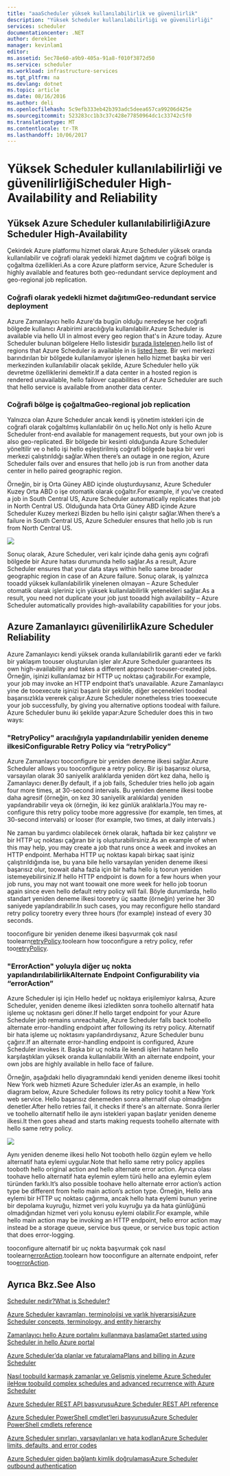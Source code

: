 ```yaml
---
title: "aaaScheduler yüksek kullanılabilirlik ve güvenilirlik"
description: "Yüksek Scheduler kullanılabilirliği ve güvenilirliği"
services: scheduler
documentationcenter: .NET
author: derek1ee
manager: kevinlam1
editor: 
ms.assetid: 5ec78e60-a9b9-405a-91a8-f010f3872d50
ms.service: scheduler
ms.workload: infrastructure-services
ms.tgt_pltfrm: na
ms.devlang: dotnet
ms.topic: article
ms.date: 08/16/2016
ms.author: deli
ms.openlocfilehash: 5c9efb333eb42b393adc5deea657ca99206d425e
ms.sourcegitcommit: 523283cc1b3c37c428e77850964dc1c33742c5f0
ms.translationtype: MT
ms.contentlocale: tr-TR
ms.lasthandoff: 10/06/2017
---
```

# <a name="scheduler-high-availability-and-reliability"></a><span data-ttu-id="ae124-103">Yüksek Scheduler kullanılabilirliği ve güvenilirliği</span><span class="sxs-lookup"><span data-stu-id="ae124-103">Scheduler High-Availability and Reliability</span></span>
## <a name="azure-scheduler-high-availability"></a><span data-ttu-id="ae124-104">Yüksek Azure Scheduler kullanılabilirliği</span><span class="sxs-lookup"><span data-stu-id="ae124-104">Azure Scheduler High-Availability</span></span>
<span data-ttu-id="ae124-105">Çekirdek Azure platformu hizmet olarak Azure Scheduler yüksek oranda kullanılabilir ve coğrafi olarak yedekli hizmet dağıtımı ve coğrafi bölge iş çoğaltma özellikleri.</span><span class="sxs-lookup"><span data-stu-id="ae124-105">As a core Azure platform service, Azure Scheduler is highly available and features both geo-redundant service deployment and geo-regional job replication.</span></span>

### <a name="geo-redundant-service-deployment"></a><span data-ttu-id="ae124-106">Coğrafi olarak yedekli hizmet dağıtımı</span><span class="sxs-lookup"><span data-stu-id="ae124-106">Geo-redundant service deployment</span></span>
<span data-ttu-id="ae124-107">Azure Zamanlayıcı hello Azure'da bugün olduğu neredeyse her coğrafi bölgede kullanıcı Arabirimi aracılığıyla kullanılabilir.</span><span class="sxs-lookup"><span data-stu-id="ae124-107">Azure Scheduler is available via hello UI in almost every geo region that's in Azure today.</span></span> <span data-ttu-id="ae124-108">Azure Scheduler bulunan bölgelere Hello listesidir [burada listelenen](https://azure.microsoft.com/regions/#services).</span><span class="sxs-lookup"><span data-stu-id="ae124-108">hello list of regions that Azure Scheduler is available in is [listed here](https://azure.microsoft.com/regions/#services).</span></span> <span data-ttu-id="ae124-109">Bir veri merkezi barındırılan bir bölgede kullanılamıyor işlenen hello hizmet başka bir veri merkezinden kullanılabilir olacak şekilde, Azure Scheduler hello yük devretme özelliklerini demektir.</span><span class="sxs-lookup"><span data-stu-id="ae124-109">If a data center in a hosted region is rendered unavailable, hello failover capabilities of Azure Scheduler are such that hello service is available from another data center.</span></span>

### <a name="geo-regional-job-replication"></a><span data-ttu-id="ae124-110">Coğrafi bölge iş çoğaltma</span><span class="sxs-lookup"><span data-stu-id="ae124-110">Geo-regional job replication</span></span>
<span data-ttu-id="ae124-111">Yalnızca olan Azure Scheduler ancak kendi iş yönetim istekleri için de coğrafi olarak çoğaltılmış kullanılabilir ön uç hello.</span><span class="sxs-lookup"><span data-stu-id="ae124-111">Not only is hello Azure Scheduler front-end available for management requests, but your own job is also geo-replicated.</span></span> <span data-ttu-id="ae124-112">Bir bölgede bir kesinti olduğunda Azure Scheduler yöneltilir ve o hello işi hello eşleştirilmiş coğrafi bölgede başka bir veri merkezi çalıştırıldığı sağlar.</span><span class="sxs-lookup"><span data-stu-id="ae124-112">When there’s an outage in one region, Azure Scheduler fails over and ensures that hello job is run from another data center in hello paired geographic region.</span></span>

<span data-ttu-id="ae124-113">Örneğin, bir iş Orta Güney ABD içinde oluşturduysanız, Azure Scheduler Kuzey Orta ABD o işe otomatik olarak çoğaltır.</span><span class="sxs-lookup"><span data-stu-id="ae124-113">For example, if you’ve created a job in South Central US, Azure Scheduler automatically replicates that job in North Central US.</span></span> <span data-ttu-id="ae124-114">Olduğunda hata Orta Güney ABD içinde Azure Scheduler Kuzey merkezi Bizden bu hello işini çalıştır sağlar.</span><span class="sxs-lookup"><span data-stu-id="ae124-114">When there’s a failure in South Central US, Azure Scheduler ensures that hello job is run from North Central US.</span></span> 

![][1]

<span data-ttu-id="ae124-115">Sonuç olarak, Azure Scheduler, veri kalır içinde daha geniş aynı coğrafi bölgede bir Azure hatası durumunda hello sağlar.</span><span class="sxs-lookup"><span data-stu-id="ae124-115">As a result, Azure Scheduler ensures that your data stays within hello same broader geographic region in case of an Azure failure.</span></span> <span data-ttu-id="ae124-116">Sonuç olarak, iş yalnızca tooadd yüksek kullanılabilirlik yinelenen olmayan – Azure Scheduler otomatik olarak işleriniz için yüksek kullanılabilirlik yetenekleri sağlar.</span><span class="sxs-lookup"><span data-stu-id="ae124-116">As a result, you need not duplicate your job just tooadd high availability – Azure Scheduler automatically provides high-availability capabilities for your jobs.</span></span>

## <a name="azure-scheduler-reliability"></a><span data-ttu-id="ae124-117">Azure Zamanlayıcı güvenilirlik</span><span class="sxs-lookup"><span data-stu-id="ae124-117">Azure Scheduler Reliability</span></span>
<span data-ttu-id="ae124-118">Azure Zamanlayıcı kendi yüksek oranda kullanılabilirlik garanti eder ve farklı bir yaklaşım toouser oluşturulan işler alır.</span><span class="sxs-lookup"><span data-stu-id="ae124-118">Azure Scheduler guarantees its own high-availability and takes a different approach toouser-created jobs.</span></span> <span data-ttu-id="ae124-119">Örneğin, işinizi kullanılamaz bir HTTP uç noktası çağırabilir.</span><span class="sxs-lookup"><span data-stu-id="ae124-119">For example, your job may invoke an HTTP endpoint that’s unavailable.</span></span> <span data-ttu-id="ae124-120">Azure Zamanlayıcı yine de tooexecute işinizi başarılı bir şekilde, diğer seçenekleri toodeal başarısızlıkla vererek çalışır.</span><span class="sxs-lookup"><span data-stu-id="ae124-120">Azure Scheduler nonetheless tries tooexecute your job successfully, by giving you alternative options toodeal with failure.</span></span> <span data-ttu-id="ae124-121">Azure Scheduler bunu iki şekilde yapar:</span><span class="sxs-lookup"><span data-stu-id="ae124-121">Azure Scheduler does this in two ways:</span></span>

### <a name="configurable-retry-policy-via-retrypolicy"></a><span data-ttu-id="ae124-122">"RetryPolicy" aracılığıyla yapılandırılabilir yeniden deneme ilkesi</span><span class="sxs-lookup"><span data-stu-id="ae124-122">Configurable Retry Policy via “retryPolicy”</span></span>
<span data-ttu-id="ae124-123">Azure Zamanlayıcı tooconfigure bir yeniden deneme ilkesi sağlar.</span><span class="sxs-lookup"><span data-stu-id="ae124-123">Azure Scheduler allows you tooconfigure a retry policy.</span></span> <span data-ttu-id="ae124-124">Bir işi başarısız olursa, varsayılan olarak 30 saniyelik aralıklarda yeniden dört kez daha, hello iş Zamanlayıcı dener.</span><span class="sxs-lookup"><span data-stu-id="ae124-124">By default, if a job fails, Scheduler tries hello job again four more times, at 30-second intervals.</span></span> <span data-ttu-id="ae124-125">Bu yeniden deneme ilkesi toobe daha agresif (örneğin, on kez 30 saniyelik aralıklarda) yeniden yapılandırabilir veya ok (örneğin, iki kez günlük aralıklarla.)</span><span class="sxs-lookup"><span data-stu-id="ae124-125">You may re-configure this retry policy toobe more aggressive (for example, ten times, at 30-second intervals) or looser (for example, two times, at daily intervals.)</span></span>

<span data-ttu-id="ae124-126">Ne zaman bu yardımcı olabilecek örnek olarak, haftada bir kez çalıştırır ve bir HTTP uç noktası çağıran bir iş oluşturabilirsiniz.</span><span class="sxs-lookup"><span data-stu-id="ae124-126">As an example of when this may help, you may create a job that runs once a week and invokes an HTTP endpoint.</span></span> <span data-ttu-id="ae124-127">Merhaba HTTP uç noktası kapalı birkaç saat işiniz çalıştırıldığında ise, bu yana bile hello varsayılan yeniden deneme ilkesi başarısız olur, toowait daha fazla için bir hafta hello iş toorun yeniden istemeyebilirsiniz.</span><span class="sxs-lookup"><span data-stu-id="ae124-127">If hello HTTP endpoint is down for a few hours when your job runs, you may not want toowait one more week for hello job toorun again since even hello default retry policy will fail.</span></span> <span data-ttu-id="ae124-128">Böyle durumlarda, hello standart yeniden deneme ilkesi tooretry üç saatte (örneğin) yerine her 30 saniyede yapılandırabilir.</span><span class="sxs-lookup"><span data-stu-id="ae124-128">In such cases, you may reconfigure hello standard retry policy tooretry every three hours (for example) instead of every 30 seconds.</span></span>

<span data-ttu-id="ae124-129">tooconfigure bir yeniden deneme ilkesi başvurmak çok nasıl toolearn[retryPolicy](scheduler-concepts-terms.md#retrypolicy).</span><span class="sxs-lookup"><span data-stu-id="ae124-129">toolearn how tooconfigure a retry policy, refer too[retryPolicy](scheduler-concepts-terms.md#retrypolicy).</span></span>

### <a name="alternate-endpoint-configurability-via-erroraction"></a><span data-ttu-id="ae124-130">"ErrorAction" yoluyla diğer uç nokta yapılandırılabilirlik</span><span class="sxs-lookup"><span data-stu-id="ae124-130">Alternate Endpoint Configurability via “errorAction”</span></span>
<span data-ttu-id="ae124-131">Azure Scheduler işi için Hello hedef uç noktaya erişilemiyor kalırsa, Azure Scheduler, yeniden deneme ilkesi izledikten sonra toohello alternatif hata işleme uç noktasını geri döner.</span><span class="sxs-lookup"><span data-stu-id="ae124-131">If hello target endpoint for your Azure Scheduler job remains unreachable, Azure Scheduler falls back toohello alternate error-handling endpoint after following its retry policy.</span></span> <span data-ttu-id="ae124-132">Alternatif bir hata işleme uç noktasını yapılandırdıysanız, Azure Scheduler bunu çağırır.</span><span class="sxs-lookup"><span data-stu-id="ae124-132">If an alternate error-handling endpoint is configured, Azure Scheduler invokes it.</span></span> <span data-ttu-id="ae124-133">Başka bir uç nokta ile kendi işleri hatanın hello karşılaştıkları yüksek oranda kullanılabilir.</span><span class="sxs-lookup"><span data-stu-id="ae124-133">With an alternate endpoint, your own jobs are highly available in hello face of failure.</span></span>

<span data-ttu-id="ae124-134">Örneğin, aşağıdaki hello diyagramındaki kendi yeniden deneme ilkesi toohit New York web hizmeti Azure Scheduler izler.</span><span class="sxs-lookup"><span data-stu-id="ae124-134">As an example, in hello diagram below, Azure Scheduler follows its retry policy toohit a New York web service.</span></span> <span data-ttu-id="ae124-135">Hello başarısız denemeden sonra alternatif olup olmadığını denetler.</span><span class="sxs-lookup"><span data-stu-id="ae124-135">After hello retries fail, it checks if there's an alternate.</span></span> <span data-ttu-id="ae124-136">Sonra ilerler ve toohello alternatif hello ile aynı istekleri yapan başlatır yeniden deneme ilkesi.</span><span class="sxs-lookup"><span data-stu-id="ae124-136">It then goes ahead and starts making requests toohello alternate with hello same retry policy.</span></span>

![][2]

<span data-ttu-id="ae124-137">Aynı yeniden deneme ilkesi hello Not tooboth hello özgün eylem ve hello alternatif hata eylemi uygular.</span><span class="sxs-lookup"><span data-stu-id="ae124-137">Note that hello same retry policy applies tooboth hello original action and hello alternate error action.</span></span> <span data-ttu-id="ae124-138">Ayrıca olası toohave hello alternatif hata eylemin eylem türü hello ana eylemin eylem türünden farklı.</span><span class="sxs-lookup"><span data-stu-id="ae124-138">It’s also possible toohave hello alternate error action’s action type be different from hello main action’s action type.</span></span> <span data-ttu-id="ae124-139">Örneğin, Hello ana eylemi bir HTTP uç noktası çağırma, ancak hello hata eylemi bunun yerine bir depolama kuyruğu, hizmet veri yolu kuyruğu ya da hata günlüğünü olmadığından hizmet veri yolu konusu eylemi olabilir.</span><span class="sxs-lookup"><span data-stu-id="ae124-139">For example, while hello main action may be invoking an HTTP endpoint, hello error action may instead be a storage queue, service bus queue, or service bus topic action that does error-logging.</span></span>

<span data-ttu-id="ae124-140">tooconfigure alternatif bir uç nokta başvurmak çok nasıl toolearn[errorAction](scheduler-concepts-terms.md#action-and-erroraction).</span><span class="sxs-lookup"><span data-stu-id="ae124-140">toolearn how tooconfigure an alternate endpoint, refer too[errorAction](scheduler-concepts-terms.md#action-and-erroraction).</span></span>

## <a name="see-also"></a><span data-ttu-id="ae124-141">Ayrıca Bkz.</span><span class="sxs-lookup"><span data-stu-id="ae124-141">See Also</span></span>
 [<span data-ttu-id="ae124-142">Scheduler nedir?</span><span class="sxs-lookup"><span data-stu-id="ae124-142">What is Scheduler?</span></span>](scheduler-intro.md)

 [<span data-ttu-id="ae124-143">Azure Scheduler kavramları, terminolojisi ve varlık hiyerarşisi</span><span class="sxs-lookup"><span data-stu-id="ae124-143">Azure Scheduler concepts, terminology, and entity hierarchy</span></span>](scheduler-concepts-terms.md)

 [<span data-ttu-id="ae124-144">Zamanlayıcı hello Azure portalını kullanmaya başlama</span><span class="sxs-lookup"><span data-stu-id="ae124-144">Get started using Scheduler in hello Azure portal</span></span>](scheduler-get-started-portal.md)

 [<span data-ttu-id="ae124-145">Azure Scheduler’da planlar ve faturalama</span><span class="sxs-lookup"><span data-stu-id="ae124-145">Plans and billing in Azure Scheduler</span></span>](scheduler-plans-billing.md)

 [<span data-ttu-id="ae124-146">Nasıl toobuild karmaşık zamanlar ve Gelişmiş yineleme Azure Scheduler ile</span><span class="sxs-lookup"><span data-stu-id="ae124-146">How toobuild complex schedules and advanced recurrence with Azure Scheduler</span></span>](scheduler-advanced-complexity.md)

 [<span data-ttu-id="ae124-147">Azure Scheduler REST API başvurusu</span><span class="sxs-lookup"><span data-stu-id="ae124-147">Azure Scheduler REST API reference</span></span>](https://msdn.microsoft.com/library/mt629143)

 [<span data-ttu-id="ae124-148">Azure Scheduler PowerShell cmdlet’leri başvurusu</span><span class="sxs-lookup"><span data-stu-id="ae124-148">Azure Scheduler PowerShell cmdlets reference</span></span>](scheduler-powershell-reference.md)

 [<span data-ttu-id="ae124-149">Azure Scheduler sınırları, varsayılanları ve hata kodları</span><span class="sxs-lookup"><span data-stu-id="ae124-149">Azure Scheduler limits, defaults, and error codes</span></span>](scheduler-limits-defaults-errors.md)

 [<span data-ttu-id="ae124-150">Azure Scheduler giden bağlantı kimlik doğrulaması</span><span class="sxs-lookup"><span data-stu-id="ae124-150">Azure Scheduler outbound authentication</span></span>](scheduler-outbound-authentication.md)

[1]: ./media/scheduler-high-availability-reliability/scheduler-high-availability-reliability-image1.png

[2]: ./media/scheduler-high-availability-reliability/scheduler-high-availability-reliability-image2.png
